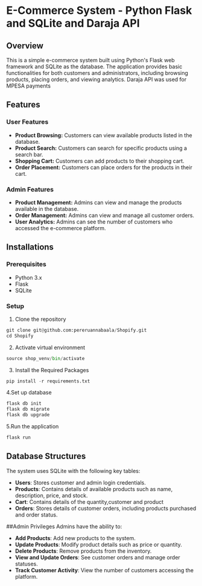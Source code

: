 # E-Commerce System - Python Flask and SQLite and Daraja API

## Overview

This is a simple e-commerce system built using Python's Flask web framework and SQLite as the database. The application provides basic functionalities for both customers and administrators, including browsing products, placing orders, and viewing analytics. Daraja API was used for MPESA payments

## Features

### User Features

+ **Product Browsing:** Customers can view available products listed in the database.
+ **Product Search:** Customers can search for specific products using a search bar.
+ **Shopping Cart:** Customers can add products to their shopping cart.
+ **Order Placement:** Customers can place orders for the products in their cart.

### Admin Features
+ **Product Management:** Admins can view and manage the products available in the database.
+ **Order Management:** Admins can view and manage all customer orders.
+ **User Analytics:** Admins can see the number of customers who accessed the e-commerce platform.

## Installations

### Prerequisites
+ Python 3.x
+ Flask
+ SQLite

### Setup

1. Clone the repository
```python
git clone git@github.com:pereruannabaala/Shopify.git
cd Shopify
```

2. Activate virtual environment
```python
source shop_venv/bin/activate
```

3. Install the Required Packages
```python
pip install -r requirements.txt
```

4.Set up database
```python
flask db init
flask db migrate
flask db upgrade
```

5.Run the application
```python
flask run
```

## Database Structures
The system uses SQLite with the following key tables:
+ **Users**: Stores customer and admin login credentials.
+ **Products**: Contains details of available products such as name, description, price, and stock.
+ **Cart**: Contains details of the quantity,customer and product
+ **Orders**: Stores details of customer orders, including products purchased and order status.

##Admin Privileges
Admins have the ability to:
+ **Add Products**: Add new products to the system.
+ **Update Products**: Modify product details such as price or quantity.
+ **Delete Products**: Remove products from the inventory.
+ **View and Update Orders**: See customer orders and manage order statuses.
+ **Track Customer Activity**: View the number of customers accessing the platform.

